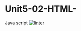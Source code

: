 # Unit5-02-HTML-
Java script
[![linter](https://github.com/helena-rocha/Unit5-02-HTML-/workflows/linter/badge.svg)](https://github.com/marketplace/actions/super-linter)
